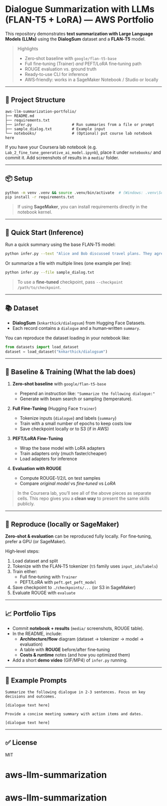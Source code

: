 
# Dialogue Summarization with LLMs (FLAN-T5 + LoRA) — AWS Portfolio

This repository demonstrates **text summarization with Large Language Models (LLMs)** using the
**DialogSum** dataset and a **FLAN‑T5** model.

> Highlights
> - Zero‑shot baseline with `google/flan-t5-base`
> - Full fine‑tuning (Trainer) *and* PEFT/LoRA fine‑tuning path
> - ROUGE evaluation vs. ground truth
> - Ready‑to‑use CLI for inference
> - AWS‑friendly: works in a SageMaker Notebook / Studio or locally

---

## 🧱 Project Structure

```
aws-llm-summarization-portfolio/
├── README.md
├── requirements.txt
├── infer.py                  # Run summaries from a file or prompt
├── sample_dialog.txt         # Example input
└── notebooks/                # (Optional) put course lab notebook here
```

If you have your Coursera lab notebook (e.g. `Lab_2_fine_tune_generative_ai_model.ipynb`),
place it under `notebooks/` and commit it. Add screenshots of results in a `media/` folder.

---

## 📦 Setup

```bash
python -m venv .venv && source .venv/bin/activate  # (Windows: .venv\Scripts\activate)
pip install -r requirements.txt
```

> If using **SageMaker**, you can install requirements directly in the notebook kernel.

---

## 🚀 Quick Start (Inference)

Run a quick summary using the base FLAN‑T5 model:

```bash
python infer.py --text "Alice and Bob discussed travel plans. They agreed to meet Friday and book tickets."
```

Or summarize a file with multiple lines (one example per line):

```bash
python infer.py --file sample_dialog.txt
```

> To use a **fine‑tuned** checkpoint, pass `--checkpoint /path/to/checkpoint`.

---

## 📚 Dataset

- **DialogSum** (`knkarthick/dialogsum`) from Hugging Face Datasets.
- Each record contains a `dialogue` and a human‑written `summary`.

You can reproduce the dataset loading in your notebook like:

```python
from datasets import load_dataset
dataset = load_dataset("knkarthick/dialogsum")
```

---

## 🔧 Baseline & Training (What the lab does)

1. **Zero‑shot baseline** with `google/flan-t5-base`
   - Prepend an instruction like: `"Summarize the following dialogue:"`
   - Generate with beam search or sampling (temperature).

2. **Full Fine‑Tuning** (Hugging Face `Trainer`)
   - Tokenize inputs (`dialogue`) and labels (`summary`)
   - Train with a small number of epochs to keep costs low
   - Save checkpoint locally or to S3 (if in AWS)

3. **PEFT/LoRA Fine‑Tuning**
   - Wrap the base model with LoRA adapters
   - Train adapters only (much faster/cheaper)
   - Load adapters for inference

4. **Evaluation with ROUGE**
   - Compute ROUGE‑1/2/L on test samples
   - Compare *original model* vs *fine‑tuned* vs *LoRA*

> In the Coursera lab, you’ll see all of the above pieces as separate cells. This repo gives you a **clean way** to present the same skills publicly.

---

## 🧪 Reproduce (locally or SageMaker)

**Zero‑shot & evaluation** can be reproduced fully locally. For fine‑tuning, prefer a GPU (or SageMaker).

High‑level steps:
1. Load dataset and split
2. Tokenize with the FLAN‑T5 tokenizer (`t5` family uses `input_ids`/`labels`)
3. Train either:
   - Full fine‑tuning with `Trainer`
   - PEFT/LoRA with `peft.get_peft_model`
4. Save checkpoint to `./checkpoints/...` (or S3 in SageMaker)
5. Evaluate ROUGE with `evaluate`

---

## 📈 Portfolio Tips

- Commit **notebook + results** (`media/` screenshots, ROUGE table).
- In the README, include:
  - **Architecture/flow** diagram (dataset → tokenizer → model → evaluation)
  - A table with **ROUGE** before/after fine‑tuning
  - **Costs & runtime** notes (and how you optimized them)
- Add a short **demo video** (GIF/MP4) of `infer.py` running.

---

## 🧩 Example Prompts

```
Summarize the following dialogue in 2-3 sentences. Focus on key decisions and outcomes.

[dialogue text here]
```

```
Provide a concise meeting summary with action items and dates.

[dialogue text here]
```

---

## ✅ License

MIT
# aws-llm-summarization
# aws-llm-summarization
